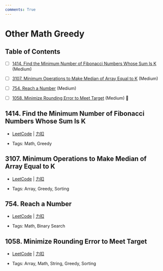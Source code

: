 ```yaml
---
comments: True
---
```


# Other Math Greedy

## Table of Contents

- [ ] [1414. Find the Minimum Number of Fibonacci Numbers Whose Sum Is K](#1414-find-the-minimum-number-of-fibonacci-numbers-whose-sum-is-k) (Medium)
- [ ] [3107. Minimum Operations to Make Median of Array Equal to K](#3107-minimum-operations-to-make-median-of-array-equal-to-k) (Medium)
- [ ] [754. Reach a Number](#754-reach-a-number) (Medium)
- [ ] [1058. Minimize Rounding Error to Meet Target](#1058-minimize-rounding-error-to-meet-target) (Medium) 👑


## 1414. Find the Minimum Number of Fibonacci Numbers Whose Sum Is K

-    [LeetCode](https://leetcode.com/problems/find-the-minimum-number-of-fibonacci-numbers-whose-sum-is-k/) | [力扣](https://leetcode.cn/problems/find-the-minimum-number-of-fibonacci-numbers-whose-sum-is-k/)

-   Tags: Math, Greedy



## 3107. Minimum Operations to Make Median of Array Equal to K

-    [LeetCode](https://leetcode.com/problems/minimum-operations-to-make-median-of-array-equal-to-k/) | [力扣](https://leetcode.cn/problems/minimum-operations-to-make-median-of-array-equal-to-k/)

-   Tags: Array, Greedy, Sorting



## 754. Reach a Number

-    [LeetCode](https://leetcode.com/problems/reach-a-number/) | [力扣](https://leetcode.cn/problems/reach-a-number/)

-   Tags: Math, Binary Search



## 1058. Minimize Rounding Error to Meet Target

-    [LeetCode](https://leetcode.com/problems/minimize-rounding-error-to-meet-target/) | [力扣](https://leetcode.cn/problems/minimize-rounding-error-to-meet-target/)

-   Tags: Array, Math, String, Greedy, Sorting
